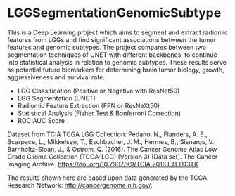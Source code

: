 # LGGSegmentationGenomicSubtype
This is a Deep Learning project which aims to segment and extract radiomic features from LGGs and find significant associations between the tumor features and genomic subtypes. The project compares between two segmentation techniques of UNET with different backbones, to continue into statistical analysis in relation to genomic subtypes. These results serve as potential future biomarkers for determining brain tumor biology, growth, aggressiveness and survival rate.

- LGG Classification (Positive or Negative with ResNet50)
- LGG Segmentation (UNET)
- Radiomic Feature Extraction (FPN or ResNeXt50)
- Statistical Analysis (Fisher Test & Bonferroni Correction)
- ROC AUC Score

Dataset from TCIA TCGA LGG Collection:
Pedano, N., Flanders, A. E., Scarpace, L., Mikkelsen, T., Eschbacher, J. M., Hermes, B., Sisneros, V., Barnholtz-Sloan, J., & Ostrom, Q. (2016). The Cancer Genome Atlas Low Grade Glioma Collection (TCGA-LGG) (Version 3) [Data set]. The Cancer Imaging Archive. https://doi.org/10.7937/K9/TCIA.2016.L4LTD3TK

The results shown here are based upon data generated by the TCGA Research Network: http://cancergenome.nih.gov/.

